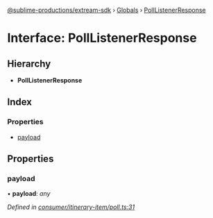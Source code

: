 [@sublime-productions/extream-sdk](../README.md) › [Globals](../globals.md) › [PollListenerResponse](polllistenerresponse.md)

# Interface: PollListenerResponse

## Hierarchy

* **PollListenerResponse**

## Index

### Properties

* [payload](polllistenerresponse.md#payload)

## Properties

###  payload

• **payload**: *any*

*Defined in [consumer/itinerary-item/poll.ts:31](https://github.com/Extream-SaaS/ex-sdk/blob/dd0fa1a/src/consumer/itinerary-item/poll.ts#L31)*
